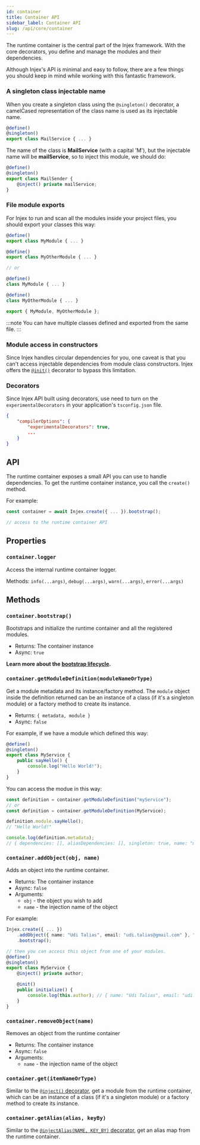 ```yaml
---
id: container
title: Container API
sidebar_label: Container API
slug: /api/core/container
---
```


The runtime container is the central part of the Injex framework. With the core decorators, you define and manage the modules and their dependencies.

Although Injex's API is minimal and easy to follow, there are a few things you should keep in mind while working with this fantastic framework.

### A singleton class injectable name

When you create a singleton class using the `@singleton()` decorator, a camelCased representation of the class name is used as its injectable name.

```ts
@define()
@singleton()
export class MailService { ... }
```

The name of the class is **MailService** (with a capital 'M'), but the injectable name will be **mailService**, so to inject this module, we should do:

```ts {4}
@define()
@singleton()
export class MailSender {
    @inject() private mailService;
}
```

### File module exports

For Injex to run and scan all the modules inside your project files, you should export your classes this way:

```ts
@define()
export class MyModule { ... }

@define()
export class MyOtherModule { ... }

// or

@define()
class MyModule { ... }

@define()
class MyOtherModule { ... }

export { MyModule, MyOtherModule };
```

:::note
You can have multiple classes defined and exported from the same file.
:::

### Module access in constructors

Since Injex handles circular dependencies for you, one caveat is that you can't access injectable dependencies from module class constructors. Injex offers the [`@init()`](/docs/api/core/decorators/init) decorator to bypass this limitation.


### Decorators

Since Injex API built using decorators, use need to turn on the `experimentalDecorators` in your application's `tsconfig.json` file.

```json title="tsconfig.json"
{
    "compilerOptions": {
        "experimentalDecorators": true,
        ...
    }
}
```

## API

The runtime container exposes a small API you can use to handle dependencies. To get the runtime container instance, you call the `create()` method.

For example:

```ts
const container = await Injex.create({ ... }).bootstrap();

// access to the runtime container API
```

## Properties

### `container.logger`

Access the internal runtime container logger.

Methods: `info(...args)`, `debug(...args)`, `warn(...args)`, `error(...args)`

## Methods

### `container.bootstrap()`

Bootstraps and initialize the runtime container and all the registered modules.

- Returns: The container instance
- Async: `true`

**Learn more about the [bootstrap lifecycle](/docs/api/core/bootstrap-lifecycle).**

### `container.getModuleDefinition(moduleNameOrType)`

Get a module metadata and its instance/factory method.
The `module` object inside the definition returned can be an instance of a class (if it's a singleton module) or a factory method to create its instance.

- Returns: `{ metadata, module }`
- Async: `false`

For example, if we have a module which defined this way:

```ts
@define()
@singleton()
export class MyService {
    public sayHello() {
        console.log("Hello World!");
    }
}
```

You can access the modue in this way:

```ts
const definition = container.getModuleDefinition("myService");
// or
const definition = container.getModuleDefinition(MyService);

definition.module.sayHello();
// "Hello World!"

console.log(definition.metadata);
// { dependencies: [], aliasDependencies: [], singleton: true, name: "myService", item: [class MyService] }
```

### `container.addObject(obj, name)`

Adds an object into the runtime container.

- Returns: The container instance
- Async: `false`
- Arguments:
    - `obj` - the object you wish to add
    - `name` - the injection name of the object

For example:

```ts {2,9}
Injex.create({ ... })
    .addObject({ name: "Udi Talias", email: "udi.talias@gmail.com" }, "author")
    .bootstrap();

// then you can access this object from one of your modules.
@define()
@singleton()
export class MyService {
    @inject() private author;

    @init()
    public initialize() {
        console.log(this.author); // { name: "Udi Talias", email: "udi.talias@gmail.com" }
    }
}
```

### `container.removeObject(name)`

Removes an object from the runtime container

- Returns: The container instance
- Async: `false`
- Arguments:
    - `name` - the injection name of the object

### `container.get(itemNameOrType)`

Similar to the [`@inject()` decorator](/docs/api/core/decorators/inject), get a module from the runtime container, which can be an instance of a class (if it's a singleton module) or a factory method to create its instance.

### `container.getAlias(alias, keyBy)`

Similar to the [`@injectAlias(NAME, KEY_BY)` decorator](/docs/api/core/decorators/inject-alias), get an alias map from the runtime container.